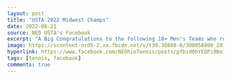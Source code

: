 ```yaml
---
layout: post
title: "USTA 2022 Midwest Champs"
date: 2022-08-21
source: NEO USTA's Facebook
excerpt: "A Big Congratulations to the following 18+ Men's Teams who rolled into The Land and grabbed the Midwest Championship Title.  Good Luck @ Nationals Boys"
image: https://scontent-ord5-2.xx.fbcdn.net/v/t39.30808-6/300058800_2812570758887913_8707622065894488131_n.jpg?stp=cp6_dst-jpg_p960x960&_nc_cat=102&ccb=1-7&_nc_sid=3635dc&_nc_ohc=Xb-PuBTx03UAX-t9RaP&_nc_ht=scontent-ord5-2.xx&oh=00_AfCgTuBWnE88qyr97EWVsnL_FaQN6esjxr7PD7N6VIXXXA&oe=6571F0C6
hyperlink: https://www.facebook.com/NEOhioTennis/posts/pfbid0hYEQPi9Bo1pvraCDRk3DH6SvQxGt5QdV4MT99CQVkUrMqg8g3Yzg4gc587dNpmmql
tags: [tennis, facebook]
comments: true
---
```

